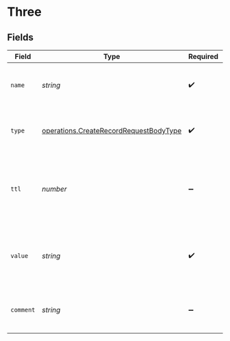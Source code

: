 # Three


## Fields

| Field                                                                                            | Type                                                                                             | Required                                                                                         | Description                                                                                      | Example                                                                                          |
| ------------------------------------------------------------------------------------------------ | ------------------------------------------------------------------------------------------------ | ------------------------------------------------------------------------------------------------ | ------------------------------------------------------------------------------------------------ | ------------------------------------------------------------------------------------------------ |
| `name`                                                                                           | *string*                                                                                         | :heavy_check_mark:                                                                               | A subdomain name or an empty string for the root domain.                                         | subdomain                                                                                        |
| `type`                                                                                           | [operations.CreateRecordRequestBodyType](../../models/operations/createrecordrequestbodytype.md) | :heavy_check_mark:                                                                               | The type of record, it could be one of the valid DNS records.                                    |                                                                                                  |
| `ttl`                                                                                            | *number*                                                                                         | :heavy_minus_sign:                                                                               | The TTL value. Must be a number between 60 and 2147483647. Default value is 60.                  | 60                                                                                               |
| `value`                                                                                          | *string*                                                                                         | :heavy_check_mark:                                                                               | An ALIAS virtual record pointing to a hostname resolved to an A record on server side.           | cname.vercel-dns.com                                                                             |
| `comment`                                                                                        | *string*                                                                                         | :heavy_minus_sign:                                                                               | A comment to add context on what this DNS record is for                                          | used to verify ownership of domain                                                               |
